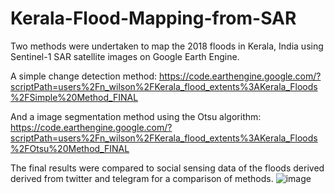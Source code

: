 # Kerala-Flood-Mapping-from-SAR

Two methods were undertaken to map the 2018 floods in Kerala, India using Sentinel-1 SAR satellite images on Google Earth Engine.

A simple change detection method:
https://code.earthengine.google.com/?scriptPath=users%2Fn_wilson%2FKerala_flood_extents%3AKerala_Floods%2FSimple%20Method_FINAL

And a image segmentation method using the Otsu algorithm:  
https://code.earthengine.google.com/?scriptPath=users%2Fn_wilson%2FKerala_flood_extents%3AKerala_Floods%2FOtsu%20Method_FINAL

The final results were compared to social sensing data of the floods derived derived from twitter and telegram for a comparison of methods.
![image](https://user-images.githubusercontent.com/93521071/175067207-287f8071-7811-4f7c-b07c-db24cf9819e1.png)
